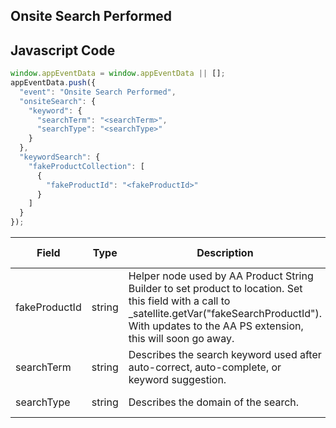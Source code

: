 ## Onsite Search Performed

## Javascript Code
```js
window.appEventData = window.appEventData || [];
appEventData.push({
  "event": "Onsite Search Performed",
  "onsiteSearch": {
    "keyword": {
      "searchTerm": "<searchTerm>",
      "searchType": "<searchType>"
    }
  },
  "keywordSearch": {
    "fakeProductCollection": [
      {
        "fakeProductId": "<fakeProductId>"
      }
    ]
  }
});
```

|Field|Type|Description|Examples|Pattern|Min Length|Max Length|Minimum|Maximum|Multiple Of|
| --- | --- | --- | --- | --- | --- | --- | --- | --- | --- |
|fakeProductId|string|Helper node used by AA Product String Builder to set product to location. Set this field with a call to _satellite.getVar("fakeSearchProductId").  With updates to the AA PS extension, this will soon go away.|_satellite.getVar("fakeSearchProductId")|||||||
|searchTerm|string|Describes the search keyword used after auto-correct, auto-complete, or keyword suggestion. |bluth, blue, red lobster|||||||
|searchType|string|Describes the domain of the search. |products, properties, articles, authors, coupons, publications|||||||